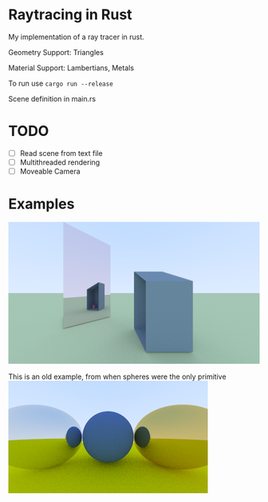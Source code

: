 # Raytracing in Rust

My implementation of a ray tracer in rust. 

Geometry Support: Triangles

Material Support: Lambertians, Metals

To run use `cargo run --release`

Scene definition in main.rs

# TODO
  - [ ] Read scene from text file 
  - [ ] Multithreaded rendering
  - [ ] Moveable Camera

# Examples
![example_image_1](test_2.bmp)

This is an old example, from when spheres were the only primitive
![example_image_2](test.bmp)
